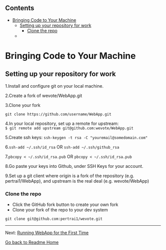 <!-- START doctoc generated TOC please keep comment here to allow auto update -->
<!-- DON'T EDIT THIS SECTION, INSTEAD RE-RUN doctoc TO UPDATE -->
## Contents

- [Bringing Code to Your Machine](#bringing-code-to-your-machine)
  - [Setting up your repository for work](#setting-up-your-repository-for-work)
    - [Clone the repo](#clone-the-repo)
  - [](#)

<!-- END doctoc generated TOC please keep comment here to allow auto update -->

# Bringing Code to Your Machine

## Setting up your repository for work

1.Install and configure git on your local machine.

2.Create a fork of wevote/WebApp.git  

3.Clone your fork  

`git clone https://github.com/username/WebApp.git`  

4.In your local repository, set up a remote for upstream:  
`$ git remote add upstream git@github.com:wevote/WebApp.git`  

5.Create ssh keys: `ssh-keygen -t rsa -C "youremail@somedomain.com"`  

6.`ssh-add ~/.ssh/id_rsa` OR `ssh-add ~/.ssh/github_rsa`

7.`pbcopy < ~/.ssh/id_rsa.pub` OR `pbcopy < ~/.ssh/id_rsa.pub`

8.Go paste your keys into Github, under SSH Keys for your account.  

9.Set up a git client where origin is a fork of the repository (e.g.
  pertrai1/WebApp), and upstream is the real deal (e.g. wevote/WebApp) 

### Clone the repo

* Click the GitHub fork button to create your own fork
* Clone your fork of the repo to your dev system

```
git clone git@github.com:pertrai1/wevote.git
```


---

Next: [Running WebApp for the First Time](RUNNING_FIRST_TIME.md)

[Go back to Readme Home](../../README.md)

